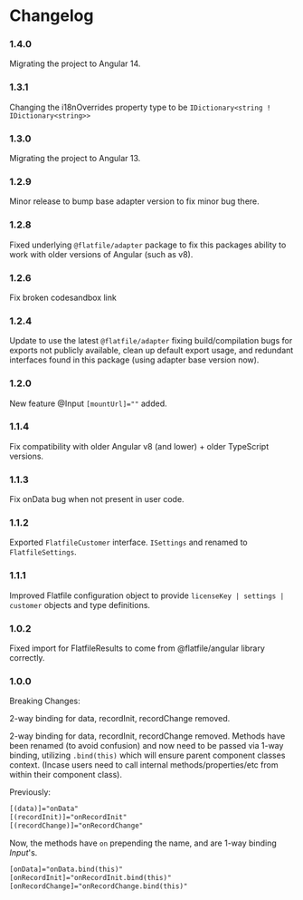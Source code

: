 # Changelog

### 1.4.0
Migrating the project to Angular 14.

### 1.3.1
Changing the i18nOverrides property type to be  `IDictionary<string ! IDictionary<string>>`

### 1.3.0
Migrating the project to Angular 13.

### 1.2.9
Minor release to bump base adapter version to fix minor bug there.

### 1.2.8

Fixed underlying `@flatfile/adapter` package to fix this packages ability to work with older versions of Angular (such as v8).

### 1.2.6

Fix broken codesandbox link
### 1.2.4

Update to use the latest `@flatfile/adapter` fixing build/compilation bugs for exports not publicly available, clean up default export usage, and redundant interfaces found in this package (using adapter base version now).

### 1.2.0

New feature @Input `[mountUrl]=""` added.

### 1.1.4

Fix compatibility with older Angular v8 (and lower) + older TypeScript versions.

### 1.1.3

Fix onData bug when not present in user code.

### 1.1.2

Exported `FlatfileCustomer` interface.
`ISettings` and renamed to `FlatfileSettings`.
### 1.1.1

Improved Flatfile configuration object to provide `licenseKey | settings | customer` objects and type definitions.

### 1.0.2

Fixed import for FlatfileResults to come from @flatfile/angular library correctly.

### 1.0.0

Breaking Changes:

2-way binding for data, recordInit, recordChange removed.

2-way binding for data, recordInit, recordChange removed.
Methods have been renamed (to avoid confusion) and now need to be passed via 1-way binding, utilizing `.bind(this)` which will ensure parent component classes context. (Incase users need to call internal methods/properties/etc from within their component class).

Previously:

```html
[(data)]="onData"
[(recordInit)]="onRecordInit"
[(recordChange)]="onRecordChange"
```

Now, the methods have `on` prepending the name, and are 1-way binding *Input*'s.

```html
[onData]="onData.bind(this)"
[onRecordInit]="onRecordInit.bind(this)"
[onRecordChange]="onRecordChange.bind(this)"
```

